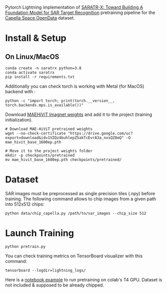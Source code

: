 Pytorch Lightning implementation of [SARATR-X: Toward Building A Foundation Model for SAR Target Recognition](https://arxiv.org/abs/2405.09365) pretraining pipeline for the [Capella Space OpenData](https://www.capellaspace.com/earth-observation/gallery) dataset.

# Install & Setup
## On Linux/MacOS
```
conda create -n saratrx python=3.8
conda activate saratrx
pip install -r requirements.txt
```
Additionally you can check torch is working with Metal (for MacOS) backend with :  
```
python -c "import torch; print(torch.__version__, torch.backends.mps.is_available())"
``` 
  
Download [MAEHiViT Imagnet weights](https://drive.google.com/file/d/1VZQz4buhlepZ5akTcEvrA3a_nxsQZ8eQ/view) and add it to the project (training initialization).  
```
# Download MAE-HiViT pretrained weights
wget --no-check-certificate "https://drive.google.com/uc?export=download&id=1VZQz4buhlepZ5akTcEvrA3a_nxsQZ8eQ" -O mae_hivit_base_1600ep.pth

# Move it to the project weights folder
mkdir -p checkpoints/pretrained
mv mae_hivit_base_1600ep.pth checkpoints/pretrained/
```

# Dataset 
SAR images must be preprocessed as single precision tiles (.npy) before training.
The following command allows to chip images from a given path into 512x512 chips:  
```
python data/chip_capella.py /path/to/sar_images --chip_size 512
``` 

# Launch Training
```
python pretrain.py
```
You can check training metrics on TensorBoard visualizer with this command:  
```
tensorboard --logdir=lightning_logs/
```
Here is a [notebook example](https://colab.research.google.com/drive/1naxjfy85keY7Ch6VlU6mL0mX8YPK-z1b?usp=sharing) to run pretraining on colab's T4 GPU. Dataset is not included & supposed to be already chipped.
